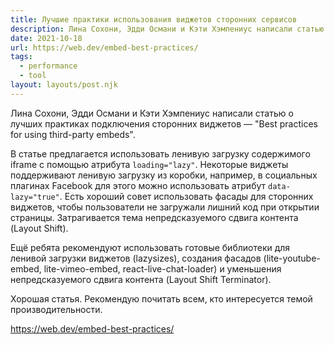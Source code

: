 ```yaml
---
title: Лучшие практики использования виджетов сторонних сервисов
description: Лина Сохони, Эдди Османи и Кэти Хэмпениус написали статью о лучших практиках подключения сторонних виджетов
date: 2021-10-18
url: https://web.dev/embed-best-practices/
tags:
  - performance 
  - tool
layout: layouts/post.njk
---
```

Лина Сохони, Эдди Османи и Кэти Хэмпениус написали статью о лучших практиках подключения сторонних виджетов — "Best practices for using third-party embeds".

В статье предлагается использовать ленивую загрузку содержимого iframe с помощью атрибута `loading="lazy"`. Некоторые виджеты поддерживают ленивую загрузку из коробки, например, в социальных плагинах Facebook для этого можно использовать атрибут `data-lazy="true"`. Есть хороший совет использовать фасады для сторонних виджетов, чтобы пользователи не загружали лишний код при открытии страницы. Затрагивается тема непредсказуемого сдвига контента (Layout Shift).

Ещё ребята рекомендуют использовать готовые библиотеки для ленивой загрузки виджетов (lazysizes), создания фасадов (lite-youtube-embed, lite-vimeo-embed, react-live-chat-loader) и уменьшения непредсказуемого сдвига контента (Layout Shift Terminator).

Хорошая статья. Рекомендую почитать всем, кто интересуется темой производительности.

https://web.dev/embed-best-practices/
